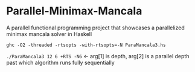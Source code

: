 # Parallel-Minimax-Mancala
A parallel functional programming project that showcases a parallelized minimax mancala solver in Haskell

```ghc -O2 -threaded -rtsopts -with-rtsopts=-N ParaMancala3.hs```

```./ParaMancala3 12 6 +RTS -N6``` <- arg[1] is depth, arg[2] is a parallel depth past which algorithm runs fully sequentially
